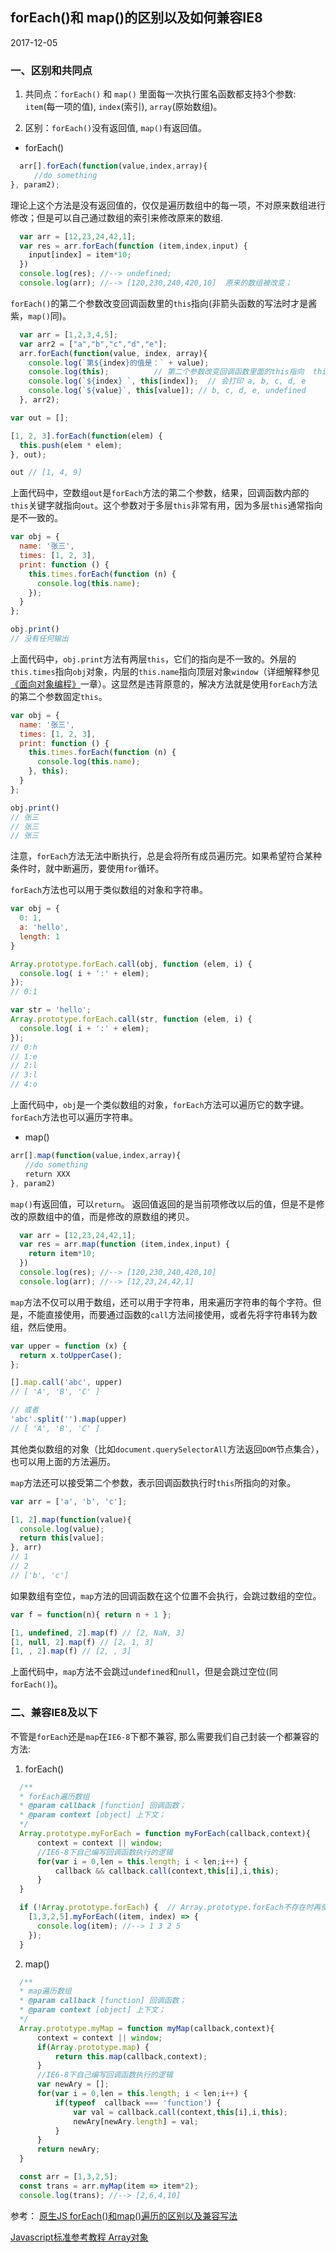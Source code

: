 ## forEach()和 map()的区别以及如何兼容IE8

2017-12-05

### 一、区别和共同点

1. 共同点：`forEach()` 和 `map()` 里面每一次执行匿名函数都支持3个参数: `item`(每一项的值), `index`(索引), `array`(原始数组)。

2. 区别：`forEach()`没有返回值, `map()`有返回值。


* forEach()

```javascript
  arr[].forEach(function(value,index,array){
  　　//do something
}, param2);
```
理论上这个方法是没有返回值的，仅仅是遍历数组中的每一项，不对原来数组进行修改；但是可以自己通过数组的索引来修改原来的数组.

```javascript
  var arr = [12,23,24,42,1];
  var res = arr.forEach(function (item,index,input) {
    input[index] = item*10;
  })
  console.log(res); //--> undefined;
  console.log(arr); //--> [120,230,240,420,10]  原来的数组被改变；
```
`forEach()`的第二个参数改变回调函数里的`this`指向(非箭头函数的写法时才是酱紫，`map()`同)。
```javascript
  var arr = [1,2,3,4,5];
  var arr2 = ["a","b","c","d","e"];
  arr.forEach(function(value, index, array){
    console.log(`第${index}的值是：` + value);
    console.log(this);          // 第二个参数改变回调函数里面的this指向  this = ["a", "b", "c", "d", "e"];
    console.log(`${index} `, this[index]);  // 会打印 a, b, c, d, e
    console.log(`${value}`, this[value]); // b, c, d, e, undefined
  }, arr2);
```

```javascript
var out = [];

[1, 2, 3].forEach(function(elem) {
  this.push(elem * elem);
}, out);

out // [1, 4, 9]
```

上面代码中，空数组`out`是`forEach`方法的第二个参数，结果，回调函数内部的`this`关键字就指向`out`。这个参数对于多层`this`非常有用，因为多层`this`通常指向是不一致的。

```javascript
var obj = {
  name: '张三',
  times: [1, 2, 3],
  print: function () {
    this.times.forEach(function (n) {
      console.log(this.name);
    });
  }
};

obj.print()
// 没有任何输出
```

上面代码中，`obj.print`方法有两层`this`，它们的指向是不一致的。外层的`this.times`指向`obj`对象，内层的`this.name`指向顶层对象`window`（详细解释参见[《面向对象编程》](http://javascript.ruanyifeng.com/oop/this.html)一章）。这显然是违背原意的，解决方法就是使用`forEach`方法的第二个参数固定`this`。

```javascript
var obj = {
  name: '张三',
  times: [1, 2, 3],
  print: function () {
    this.times.forEach(function (n) {
      console.log(this.name);
    }, this);
  }
};

obj.print()
// 张三
// 张三
// 张三
```

注意，`forEach`方法无法中断执行，总是会将所有成员遍历完。如果希望符合某种条件时，就中断遍历，要使用`for`循环。

`forEach`方法也可以用于类似数组的对象和字符串。

```javascript
var obj = {
  0: 1,
  a: 'hello',
  length: 1
}

Array.prototype.forEach.call(obj, function (elem, i) {
  console.log( i + ':' + elem);
});
// 0:1

var str = 'hello';
Array.prototype.forEach.call(str, function (elem, i) {
  console.log( i + ':' + elem);
});
// 0:h
// 1:e
// 2:l
// 3:l
// 4:o
```
上面代码中，`obj`是一个类似数组的对象，`forEach`方法可以遍历它的数字键。`forEach`方法也可以遍历字符串。

* map()

```javascript
arr[].map(function(value,index,array){
　　//do something
　　return XXX
}, param2)
```
`map()`有返回值，可以`return`。 返回值返回的是当前项修改以后的值，但是不是修改的原数组中的值，而是修改的原数组的拷贝。

```javascript
  var arr = [12,23,24,42,1];
  var res = arr.map(function (item,index,input) {
    return item*10;
  })
  console.log(res); //--> [120,230,240,420,10]
  console.log(arr); //--> [12,23,24,42,1]
```

`map`方法不仅可以用于数组，还可以用于字符串，用来遍历字符串的每个字符。但是，不能直接使用，而要通过函数的`call`方法间接使用，或者先将字符串转为数组，然后使用。

```javascript
var upper = function (x) {
  return x.toUpperCase();
};

[].map.call('abc', upper)
// [ 'A', 'B', 'C' ]

// 或者
'abc'.split('').map(upper)
// [ 'A', 'B', 'C' ]
```

其他类似数组的对象（比如`document.querySelectorAll`方法返回`DOM`节点集合），也可以用上面的方法遍历。

`map`方法还可以接受第二个参数，表示回调函数执行时`this`所指向的对象。

```javascript
var arr = ['a', 'b', 'c'];

[1, 2].map(function(value){
  console.log(value);
  return this[value];
}, arr)
// 1
// 2
// ['b', 'c']
```

如果数组有空位，`map`方法的回调函数在这个位置不会执行，会跳过数组的空位。

```javascript
var f = function(n){ return n + 1 };

[1, undefined, 2].map(f) // [2, NaN, 3]
[1, null, 2].map(f) // [2, 1, 3]
[1, , 2].map(f) // [2, , 3]
```

上面代码中，`map`方法不会跳过`undefined`和`null`，但是会跳过空位(同`forEach()`)。

### 二、兼容IE8及以下

不管是`forEach`还是`map`在`IE6-8`下都不兼容, 那么需要我们自己封装一个都兼容的方法:

1. forEach()

```javascript
  /**
  * forEach遍历数组
  * @param callback [function] 回调函数；
  * @param context [object] 上下文；
  */
  Array.prototype.myForEach = function myForEach(callback,context){
      context = context || window;
      //IE6-8下自己编写回调函数执行的逻辑
      for(var i = 0,len = this.length; i < len;i++) {
          callback && callback.call(context,this[i],i,this);
      }
  }

  if (!Array.prototype.forEach) {  // Array.prototype.forEach不存在时再使用自定义的
    [1,3,2,5].myForEach((item, index) => {
      console.log(item); //--> 1 3 2 5
    });
  }
```

2. map()

```javascript
  /**
  * map遍历数组
  * @param callback [function] 回调函数；
  * @param context [object] 上下文；
  */
  Array.prototype.myMap = function myMap(callback,context){
      context = context || window;
      if(Array.prototype.map) {
          return this.map(callback,context);
      }
      //IE6-8下自己编写回调函数执行的逻辑
      var newAry = [];
      for(var i = 0,len = this.length; i < len;i++) {
          if(typeof  callback === 'function') {
              var val = callback.call(context,this[i],i,this);
              newAry[newAry.length] = val;
          }
      }
      return newAry;
  }

  const arr = [1,3,2,5];
  const trans = arr.myMap(item => item*2);
  console.log(trans); //--> [2,6,4,10]
```

参考：
[原生JS forEach()和map()遍历的区别以及兼容写法](http://blog.csdn.net/huangpb123/article/details/52756303#)

[Javascript标准参考教程 Array对象](http://javascript.ruanyifeng.com/stdlib/array.html)
